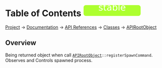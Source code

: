 # Table of Contents ![stable]
[Project](https://github.com/ksxatompackages/quick-spawn) → [Documentation](../..) → [API References](..) → [Classes](.) → [APIRootObject](./api.md)

## Overview

Being returned object when call <code>[APIRootObject](.classes/api.md)::registerSpawnCommand</code>. Observes and Controls spawned process.

[fixed]: ../../images/badges/fixed.svg
[stable]: ../../images/badges/stable.svg
[exprimental]: ../../images/badges/exprimental.svg
[deprecated]: ../../images/badges/deprecated.svg
